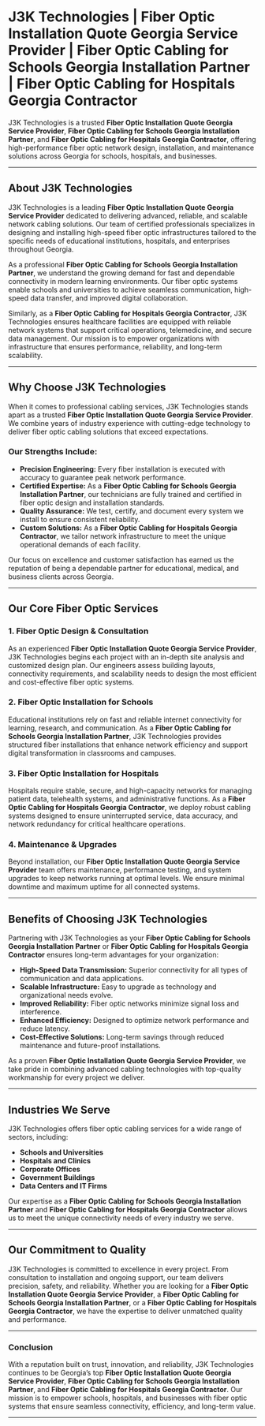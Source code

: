 
# J3K Technologies | Fiber Optic Installation Quote Georgia Service Provider | Fiber Optic Cabling for Schools Georgia Installation Partner | Fiber Optic Cabling for Hospitals Georgia Contractor

J3K Technologies is a trusted **Fiber Optic Installation Quote Georgia Service Provider**, **Fiber Optic Cabling for Schools Georgia Installation Partner**, and **Fiber Optic Cabling for Hospitals Georgia Contractor**, offering high-performance fiber optic network design, installation, and maintenance solutions across Georgia for schools, hospitals, and businesses.

---

## About J3K Technologies

J3K Technologies is a leading **Fiber Optic Installation Quote Georgia Service Provider** dedicated to delivering advanced, reliable, and scalable network cabling solutions. Our team of certified professionals specializes in designing and installing high-speed fiber optic infrastructures tailored to the specific needs of educational institutions, hospitals, and enterprises throughout Georgia.  

As a professional **Fiber Optic Cabling for Schools Georgia Installation Partner**, we understand the growing demand for fast and dependable connectivity in modern learning environments. Our fiber optic systems enable schools and universities to achieve seamless communication, high-speed data transfer, and improved digital collaboration.

Similarly, as a **Fiber Optic Cabling for Hospitals Georgia Contractor**, J3K Technologies ensures healthcare facilities are equipped with reliable network systems that support critical operations, telemedicine, and secure data management. Our mission is to empower organizations with infrastructure that ensures performance, reliability, and long-term scalability.

---

## Why Choose J3K Technologies

When it comes to professional cabling services, J3K Technologies stands apart as a trusted **Fiber Optic Installation Quote Georgia Service Provider**. We combine years of industry experience with cutting-edge technology to deliver fiber optic cabling solutions that exceed expectations.  

### Our Strengths Include:
- **Precision Engineering:** Every fiber installation is executed with accuracy to guarantee peak network performance.  
- **Certified Expertise:** As a **Fiber Optic Cabling for Schools Georgia Installation Partner**, our technicians are fully trained and certified in fiber optic design and installation standards.  
- **Quality Assurance:** We test, certify, and document every system we install to ensure consistent reliability.  
- **Custom Solutions:** As a **Fiber Optic Cabling for Hospitals Georgia Contractor**, we tailor network infrastructure to meet the unique operational demands of each facility.

Our focus on excellence and customer satisfaction has earned us the reputation of being a dependable partner for educational, medical, and business clients across Georgia.

---

## Our Core Fiber Optic Services

### 1. Fiber Optic Design & Consultation
As an experienced **Fiber Optic Installation Quote Georgia Service Provider**, J3K Technologies begins each project with an in-depth site analysis and customized design plan. Our engineers assess building layouts, connectivity requirements, and scalability needs to design the most efficient and cost-effective fiber optic systems.

### 2. Fiber Optic Installation for Schools
Educational institutions rely on fast and reliable internet connectivity for learning, research, and communication. As a **Fiber Optic Cabling for Schools Georgia Installation Partner**, J3K Technologies provides structured fiber installations that enhance network efficiency and support digital transformation in classrooms and campuses.

### 3. Fiber Optic Installation for Hospitals
Hospitals require stable, secure, and high-capacity networks for managing patient data, telehealth systems, and administrative functions. As a **Fiber Optic Cabling for Hospitals Georgia Contractor**, we deploy robust cabling systems designed to ensure uninterrupted service, data accuracy, and network redundancy for critical healthcare operations.

### 4. Maintenance & Upgrades
Beyond installation, our **Fiber Optic Installation Quote Georgia Service Provider** team offers maintenance, performance testing, and system upgrades to keep networks running at optimal levels. We ensure minimal downtime and maximum uptime for all connected systems.

---

## Benefits of Choosing J3K Technologies

Partnering with J3K Technologies as your **Fiber Optic Cabling for Schools Georgia Installation Partner** or **Fiber Optic Cabling for Hospitals Georgia Contractor** ensures long-term advantages for your organization:

- **High-Speed Data Transmission:** Superior connectivity for all types of communication and data applications.  
- **Scalable Infrastructure:** Easy to upgrade as technology and organizational needs evolve.  
- **Improved Reliability:** Fiber optic networks minimize signal loss and interference.  
- **Enhanced Efficiency:** Designed to optimize network performance and reduce latency.  
- **Cost-Effective Solutions:** Long-term savings through reduced maintenance and future-proof installations.  

As a proven **Fiber Optic Installation Quote Georgia Service Provider**, we take pride in combining advanced cabling technologies with top-quality workmanship for every project we deliver.

---

## Industries We Serve

J3K Technologies offers fiber optic cabling services for a wide range of sectors, including:
- **Schools and Universities**  
- **Hospitals and Clinics**  
- **Corporate Offices**  
- **Government Buildings**  
- **Data Centers and IT Firms**

Our expertise as a **Fiber Optic Cabling for Schools Georgia Installation Partner** and **Fiber Optic Cabling for Hospitals Georgia Contractor** allows us to meet the unique connectivity needs of every industry we serve.

---

## Our Commitment to Quality

J3K Technologies is committed to excellence in every project. From consultation to installation and ongoing support, our team delivers precision, safety, and reliability. Whether you are looking for a **Fiber Optic Installation Quote Georgia Service Provider**, a **Fiber Optic Cabling for Schools Georgia Installation Partner**, or a **Fiber Optic Cabling for Hospitals Georgia Contractor**, we have the expertise to deliver unmatched quality and performance.

---

### Conclusion

With a reputation built on trust, innovation, and reliability, J3K Technologies continues to be Georgia’s top **Fiber Optic Installation Quote Georgia Service Provider**, **Fiber Optic Cabling for Schools Georgia Installation Partner**, and **Fiber Optic Cabling for Hospitals Georgia Contractor**. Our mission is to empower schools, hospitals, and businesses with fiber optic systems that ensure seamless connectivity, efficiency, and long-term value.

---


